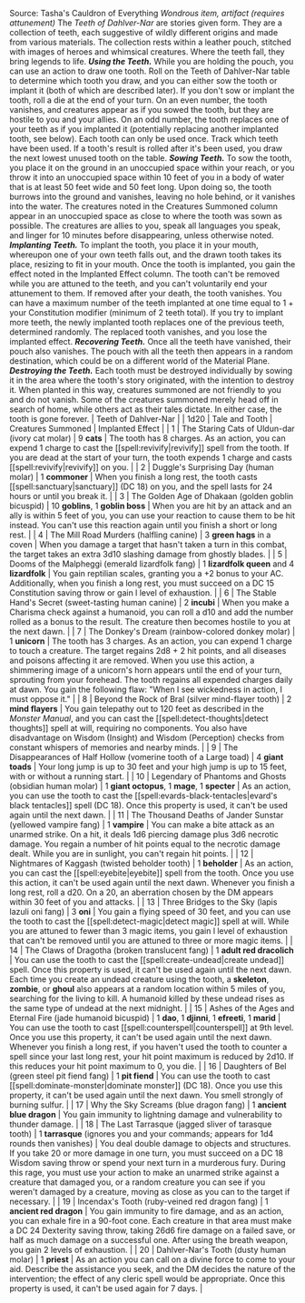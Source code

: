 Source: Tasha's Cauldron of Everything
*Wondrous item, artifact (requires attunement)*
The *Teeth of Dahlver-Nar* are stories given form. They are a collection of teeth, each suggestive of wildly different origins and made from various materials. The collection rests within a leather pouch, stitched with images of heroes and whimsical creatures. Where the teeth fall, they bring legends to life.
***Using the Teeth.*** While you are holding the pouch, you can use an action to draw one tooth. Roll on the Teeth of Dahlver-Nar table to determine which tooth you draw, and you can either sow the tooth or implant it (both of which are described later).
If you don't sow or implant the tooth, roll a die at the end of your turn. On an even number, the tooth vanishes, and creatures appear as if you sowed the tooth, but they are hostile to you and your allies. On an odd number, the tooth replaces one of your teeth as if you implanted it (potentially replacing another implanted tooth, see below).
Each tooth can only be used once. Track which teeth have been used. If a tooth's result is rolled after it's been used, you draw the next lowest unused tooth on the table.
***Sowing Teeth.*** To sow the tooth, you place it on the ground in an unoccupied space within your reach, or you throw it into an unoccupied space within 10 feet of you in a body of water that is at least 50 feet wide and 50 feet long. Upon doing so, the tooth burrows into the ground and vanishes, leaving no hole behind, or it vanishes into the water. The creatures noted in the Creatures Summoned column appear in an unoccupied space as close to where the tooth was sown as possible. The creatures are allies to you, speak all languages you speak, and linger for 10 minutes before disappearing, unless otherwise noted.
***Implanting Teeth.*** To implant the tooth, you place it in your mouth, whereupon one of your own teeth falls out, and the drawn tooth takes its place, resizing to fit in your mouth. Once the tooth is implanted, you gain the effect noted in the Implanted Effect column. The tooth can't be removed while you are attuned to the teeth, and you can't voluntarily end your attunement to them. If removed after your death, the tooth vanishes. You can have a maximum number of the teeth implanted at one time equal to 1 + your Constitution modifier (minimum of 2 teeth total). If you try to implant more teeth, the newly implanted tooth replaces one of the previous teeth, determined randomly. The replaced tooth vanishes, and you lose the implanted effect.
***Recovering Teeth.*** Once all the teeth have vanished, their pouch also vanishes. The pouch with all the teeth then appears in a random destination, which could be on a different world of the Material Plane.
***Destroying the Teeth.*** Each tooth must be destroyed individually by sowing it in the area where the tooth's story originated, with the intention to destroy it. When planted in this way, creatures summoned are not friendly to you and do not vanish. Some of the creatures summoned merely head off in search of home, while others act as their tales dictate. In either case, the tooth is gone forever.
| Teeth of Dahlver-Nar |
| 1d20 | Tale and Tooth | Creatures Summoned | Implanted Effect |
| 1 | The Staring Cats of Uldun-dar (ivory cat molar) | 9 **cats** | The tooth has 8 charges. As an action, you can expend 1 charge to cast the [[spell:revivify|revivify]] spell from the tooth. If you are dead at the start of your turn, the tooth expends 1 charge and casts [[spell:revivify|revivify]] on you. |
| 2 | Duggle's Surprising Day (human molar) | 1 **commoner** | When you finish a long rest, the tooth casts [[spell:sanctuary|sanctuary]] (DC 18) on you, and the spell lasts for 24 hours or until you break it. |
| 3 | The Golden Age of Dhakaan (golden goblin bicuspid) | 10 **goblins**, 1 **goblin boss** | When you are hit by an attack and an ally is within 5 feet of you, you can use your reaction to cause them to be hit instead. You can't use this reaction again until you finish a short or long rest. |
| 4 | The Mill Road Murders (halfling canine) | 3 **green hags** in a coven | When you damage a target that hasn't taken a turn in this combat, the target takes an extra 3d10 slashing damage from ghostly blades. |
| 5 | Dooms of the Malpheggi (emerald lizardfolk fang) | 1 **lizardfolk queen** and 4 **lizardfolk** | You gain reptilian scales, granting you a +2 bonus to your AC. Additionally, when you finish a long rest, you must succeed on a DC 15 Constitution saving throw or gain l level of exhaustion. |
| 6 | The Stable Hand's Secret (sweet-tasting human canine) | 2 **incubi** | When you make a Charisma check against a humanoid, you can roll a d10 and add the number rolled as a bonus to the result. The creature then becomes hostile to you at the next dawn. |
| 7 | The Donkey's Dream (rainbow-colored donkey molar) | 1 **unicorn** | The tooth has 3 charges. As an action, you can expend 1 charge to touch a creature. The target regains 2d8 + 2 hit points, and all diseases and poisons affecting it are removed. When you use this action, a shimmering image of a unicorn's horn appears until the end of your turn, sprouting from your forehead. The tooth regains all expended charges daily at dawn. You gain the following flaw: "When I see wickedness in action, I must oppose it." |
| 8 | Beyond the Rock of Bral (silver mind-flayer tooth) | 2 **mind flayers** | You gain telepathy out to 120 feet as described in the *Monster Manual*, and you can cast the [[spell:detect-thoughts|detect thoughts]] spell at will, requiring no components. You also have disadvantage on Wisdom (Insight) and Wisdom (Perception) checks from constant whispers of memories and nearby minds. |
| 9 | The Disappearances of Half Hollow (vomerine tooth of a Large toad) | 4 **giant toads** | Your long jump is up to 30 feet and your high jump is up to 15 feet, with or without a running start. |
| 10 | Legendary of Phantoms and Ghosts (obsidian human molar) | 1 **giant octopus**, 1 **mage**, 1 **specter** | As an action, you can use the tooth to cast the [[spell:evards-black-tentacles|evard's black tentacles]] spell (DC 18). Once this property is used, it can't be used again until the next dawn. |
| 11 | The Thousand Deaths of Jander Sunstar (yellowed vampire fang) | 1 **vampire** | You can make a bite attack as an unarmed strike. On a hit, it deals 1d6 piercing damage plus 3d6 necrotic damage. You regain a number of hit points equal to the necrotic damage dealt. While you are in sunlight, you can't regain hit points. |
| 12 | Nightmares of Kaggash (twisted beholder tooth) | 1 **beholder** | As an action, you can cast the [[spell:eyebite|eyebite]] spell from the tooth. Once you use this action, it can't be used again until the next dawn. Whenever you finish a long rest, roll a d20. On a 20, an aberration chosen by the DM appears within 30 feet of you and attacks. |
| 13 | Three Bridges to the Sky (lapis lazuli oni fang) | 3 **oni** | You gain a flying speed of 30 feet, and you can use the tooth to cast the [[spell:detect-magic|detect magic]] spell at will. While you are attuned to fewer than 3 magic items, you gain l level of exhaustion that can't be removed until you are attuned to three or more magic items. |
| 14 | The Claws of Dragotha (broken translucent fang) | 1 **adult red dracolich** | You can use the tooth to cast the [[spell:create-undead|create undead]] spell. Once this property is used, it can't be used again until the next dawn. Each time you create an undead creature using the tooth, a **skeleton**, **zombie**, or **ghoul** also appears at a random location within 5 miles of you, searching for the living to kill. A humanoid killed by these undead rises as the same type of undead at the next midnight. |
| 15 | Ashes of the Ages and Eternal Fire (jade humanoid bicuspid) | 1 **dao**, 1 **djinni**, 1 **efreeti**, 1 **marid** | You can use the tooth to cast [[spell:counterspell|counterspell]] at 9th level. Once you use this property, it can't be used again until the next dawn. Whenever you finish a long rest, if you haven't used the tooth to counter a spell since your last long rest, your hit point maximum is reduced by 2d10. If this reduces your hit point maximum to 0, you die. |
| 16 | Daughters of Bel (green steel pit fiend fang) | 1 **pit fiend** | You can use the tooth to cast [[spell:dominate-monster|dominate monster]] (DC 18). Once you use this property, it can't be used again until the next dawn. You smell strongly of burning sulfur. |
| 17 | Why the Sky Screams (blue dragon fang) | 1 **ancient blue dragon** | You gain immunity to lightning damage and vulnerability to thunder damage. |
| 18 | The Last Tarrasque (jagged sliver of tarasque tooth) | 1 **tarrasque** (ignores you and your commands; appears for 1d4 rounds then vanishes) | You deal double damage to objects and structures. If you take 20 or more damage in one turn, you must succeed on a DC 18 Wisdom saving throw or spend your next turn in a murderous fury. During this rage, you must use your action to make an unarmed strike against a creature that damaged you, or a random creature you can see if you weren't damaged by a creature, moving as close as you can to the target if necessary. |
| 19 | Incendax's Tooth (ruby-veined red dragon fang) | 1 **ancient red dragon** | You gain immunity to fire damage, and as an action, you can exhale fire in a 90-foot cone. Each creature in that area must make a DC 24 Dexterity saving throw, taking 26d6 fire damage on a failed save, or half as much damage on a successful one. After using the breath weapon, you gain 2 levels of exhaustion. |
| 20 | Dahlver-Nar's Tooth (dusty human molar) | 1 **priest** | As an action you can call on a divine force to come to your aid. Describe the assistance you seek, and the DM decides the nature of the intervention; the effect of any cleric spell would be appropriate. Once this property is used, it can't be used again for 7 days. |